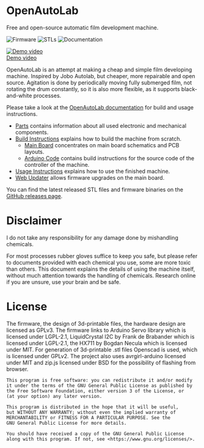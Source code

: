 # OpenAutoLab

Free and open-source automatic film development machine.

![Firmware](https://github.com/kauzerei/openautolab/actions/workflows/compile.yml/badge.svg)
![STLs](https://github.com/kauzerei/openautolab/actions/workflows/scad.yml/badge.svg)
![Documentation](https://github.com/kauzerei/openautolab/actions/workflows/deploy.yml/badge.svg)

[![Demo video](https://img.youtube.com/vi/qe7pgEp7S68/maxresdefault.jpg)<br>Demo video](https://www.youtube.com/watch?v=Ryzbz89Sy8g)

OpenAutoLab is an attempt at making a cheap and simple film developing machine.
Inspired by Jobo Autolab, but cheaper, more repairable and open source.
Agitation is done by periodically moving fully submerged film, not rotating the drum constantly, so it is also more flexible, as it supports black-and-white processes.

Please take a look at the [OpenAutoLab documentation](https://kauzerei.github.io/openautolab/) for build and usage instructions.

- [Parts](https://kauzerei.github.io/openautolab/parts.html) contains information about all used electronic and mechanical components.
- [Build Instructions](https://kauzerei.github.io/openautolab/build_instructions.html) explains how to build the machine from scratch.
  - [Main Board](https://kauzerei.github.io/openautolab/main_board.html) concentrates on main board schematics and PCB layouts.
  - [Arduino Code](https://kauzerei.github.io/openautolab/arduino_code.html) contains build instructions for the source code of the controller of the machine.
- [Usage Instructions](https://kauzerei.github.io/openautolab/usage_instructions.html) explains how to use the finished machine.
- [Web Updater](https://kauzerei.github.io/openautolab/web_update.html) allows firmware upgrades on the main board.

You can find the latest released STL files and firmware binaries on the [GitHub releases page](https://github.com/kauzerei/openautolab/releases).

# Disclaimer

I do not take any responsibility for any damage done by mishandling chemicals.

For most processes rubber gloves suffice to keep you safe, but please refer to documents provided with each chemical you use, some are more toxic than others. This document explains the details of using the machine itself, without much attention towards the handling of chemicals. Research online if you are unsure, use your brain and be safe.

# License

The firmware, the design of 3d-printable files, the hardware design are licensed as GPLv3.
The firmware links to Arduino Servo library which is licensed under LGPL-2.1, LiquidCrystal I2C by Frank de Brabander which is licensed under LGPL-2.1, the HX711 by Bogdan Necula which is licensed under MIT.
For generation of 3d-printable .stl files Openscad is used, which is licensed under GPLv2.
The project also uses avrgirl-arduino licensed under MIT and zip.js licensed under BSD for the possibility of flashing from browser.

    This program is free software: you can redistribute it and/or modify
    it under the terms of the GNU General Public License as published by
    the Free Software Foundation, either version 3 of the License, or
    (at your option) any later version.

    This program is distributed in the hope that it will be useful,
    but WITHOUT ANY WARRANTY; without even the implied warranty of
    MERCHANTABILITY or FITNESS FOR A PARTICULAR PURPOSE. See the
    GNU General Public License for more details.

    You should have received a copy of the GNU General Public License
    along with this program. If not, see <https://www.gnu.org/licenses/>.
